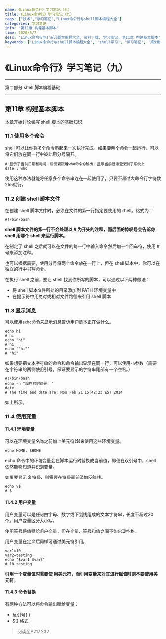 ```yaml
---
name: 《Linux命令行》学习笔记（九）
title: 《Linux命令行》学习笔记（九）
tags: ["技术","学习笔记","Linux命令行与shell脚本编程大全"]
categories: 学习笔记
info: "第11章 构建基本脚本"
time: 2020/5/7
desc: 'Linux命令行与shell脚本编程大全, 资料下载, 学习笔记, 第11章 构建基本脚本'
keywords: ['Linux命令行与shell脚本编程大全', 'shell学习', '学习笔记', '第9章 安装软件程序', '第11章 构建基本脚本']
---
```


# 《Linux命令行》学习笔记（九）

---

第二部分 shell 脚本编程基础

---

## 第11章 构建基本脚本

本章开始讨论编写 shell 脚本的基础知识

### 11.1 使用多个命令

shell 可以让你将多个命令串起来一次执行完成。如果要两个命令一起运行，可以将它们放在同一行中彼此用分号隔开。

```shell
# 显示了当前日期和时间，后面紧跟着who命令的输出，显示当前是谁登录到了系统上
date ; who
```

使用这种办法就能将任意多个命令串连在一起使用了，只要不超过大命令行字符数255就行。

### 11.2 创建 shell 脚本文件

在创建 shell 脚本文件时，必须在文件的第一行指定要使用的 shell。格式为：

```shell
#!/bin/bash
```

**shell 脚本文件的第一行不会处理以 # 为开头的注释，而后面的惊叹号会告诉你 shell 用哪个 shell 来运行脚本。**

在制定了 shell 之后就可以在文件的每一行中输入命令然后加一个回车符，使用 # 号来添加注释。

也可以根据需要，使用分号将两个命令放在一行上，但在 shell 脚本中，你可以在独立的行中书写命令。

在执行 shell 之前，要让 shell 找到你所写的脚本，可以通过以下两种做法：

- 将 shell 脚本文件所处的目录添加到 PATH 环境变量中
- 在提示符中用绝对或相对文件路径来引用 shell 脚本

### 11.3 显示消息

可以使用`echo`命令来显示消息告诉用户脚本正在做什么。

```shell
echo hi
# hi
echo "hi"
# hi
echo '"hi"'
# "hi"
```

如果想要把文本字符串的命令和命令输出显示在同一行，可以使用`-n`参数（需要在字符串的两侧使用引号，保证要显示的字符串尾部有一个空格。）

```shell
#!/bin/bash
echo -n "现在的时间是: "
date
# The time and date are: Mon Feb 21 15:42:23 EST 2014 
```

如上所示。

### 11.4 使用变量

#### 11.4.1 环境变量

可以在环境变量名称之前加上美元符($)来使用这些环境变量。

```shell
echo HOME: $HOME
```

echo 命令中的环境变量会在脚本运行时替换成当前值，即便在双引号中，shell 依然能够知道并识别变量。

如果要显示 $ 符号，则需要在符号面前添加反斜线。

```shell
echo \$
# $
```

#### 11.4.2 用户变量

用户变量可以是任何由字母、数字或下划线组成的文本字符串，长度不超过20个。用户变量区分大小写。

使用等号将值赋给用户变量，但在变量、等号和值之间不能出现空格。

用户变量在定义后同样可通过美元符引用。

```shell
var1=10
var2=testing
echo "$var1 $var2"
# 10 testing
```

**引用一个变量值时需要使 用美元符，而引用变量来对其进行赋值时则不要使用美元符**。

#### 11.4.3 命令替换

有两种方法可以将命令输出赋给变量：

- 反引号(`)
- $() 格式







> 阅读至P217 232